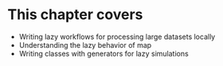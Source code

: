 # This chapter covers
- Writing lazy workflows for processing large datasets locally
- Understanding the lazy behavior of map
-  Writing classes with generators for lazy simulations
